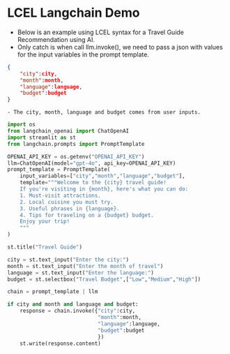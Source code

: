 # LCEL Langchain Demo

- Below is an example using LCEL syntax for a Travel Guide Recommendation using AI.
- Only catch is when call llm.invoke(), we need to pass a json with values for the input variables in the prompt template.
```json
{
    "city":city,
    "month":month,
    "language":language,
    "budget":budget
}
``` 
    - The city, month, language and budget comes from user inputs. 

```python
import os
from langchain_openai import ChatOpenAI
import streamlit as st
from langchain.prompts import PromptTemplate

OPENAI_API_KEY = os.getenv("OPENAI_API_KEY")
llm=ChatOpenAI(model="gpt-4o", api_key=OPENAI_API_KEY)
prompt_template = PromptTemplate(
    input_variables=["city","month","language","budget"],
    template="""Welcome to the {city} travel guide!
    If you're visiting in {month}, here's what you can do:
    1. Must-visit attractions.
    2. Local cuisine you must try.
    3. Useful phrases in {language}.
    4. Tips for traveling on a {budget} budget.
    Enjoy your trip!
    """
)

st.title("Travel Guide")

city = st.text_input("Enter the city:")
month = st.text_input("Enter the month of travel")
language = st.text_input("Enter the language:")
budget = st.selectbox("Travel Budget",["Low","Medium","High"])

chain = prompt_template | llm

if city and month and language and budget:
    response = chain.invoke({"city":city,
                             "month":month,
                             "language":language,
                             "budget":budget
                             })
    st.write(response.content)
```